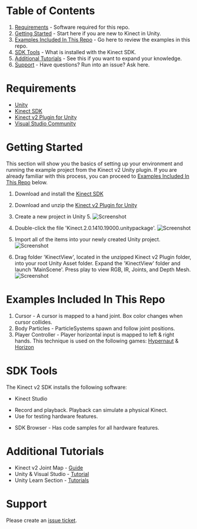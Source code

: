 # Table of Contents
1.  [Requirements](#requirements) - Software required for this repo.
2.  [Getting Started](#getting-started) - Start here if you are new to Kinect in Unity.
3.  [Examples Included In This Repo](#examples-included-in-this-repo) - Go here to review the examples in this repo.
4.  [SDK Tools](#sdk-tools) - What is installed with the Kinect SDK.
5.  [Additional Tutorials](#additional-tutorials) - See this if you want to expand your knowledge.
6.  [Support](#support) - Have questions?  Run into an issue?  Ask here.

# Requirements
-  [Unity](http://unity3d.com)
-  [Kinect SDK](http://www.microsoft.com/en-us/download/details.aspx?id=44561)
-  [Kinect v2 Plugin for Unity](http://go.microsoft.com/fwlink/?LinkID=513177)
-  [Visual Studio Community](http://visualstudio.com)

# Getting Started
This section will show you the basics of setting up your environment and running the example project from the Kinect v2 Unity plugin.  If you are already familiar with this process, you can proceed to [Examples Included In This Repo](#examples-included-in-this-repo) below.

1.  Download and install the [Kinect SDK](http://www.microsoft.com/en-us/download/details.aspx?id=44561)
2.  Download and unzip the [Kinect v2 Plugin for Unity](http://go.microsoft.com/fwlink/?LinkID=513177)
3.  Create a new project in Unity 5.
![Screenshot](http://gbfiles.blob.core.windows.net/media/2015/05/kinect00.png)

4.  Double-click the file 'Kinect.2.0.1410.19000.unitypackage'.
![Screenshot](https://gbfiles.blob.core.windows.net/media/2015/05/kinect01.png)

5.  Import all of the items into your newly created Unity project.
![Screenshot](https://gbfiles.blob.core.windows.net/media/2015/05/kinect02.png)

6.  Drag folder 'KinectView', located in the unzipped Kinect v2 Plugin folder, into your root Unity Asset folder.  Expand the 'KinectView' folder and launch 'MainScene'.  Press play to view RGB, IR, Joints, and Depth Mesh.
![Screenshot](https://gbfiles.blob.core.windows.net/media/2015/05/kinect03.png)

# Examples Included In This Repo
1.  Cursor - A cursor is mapped to a hand joint.  Box color changes when cursor collides.
2.  Body Particles - ParticleSystems spawn and follow joint positions.
3.  Player Controller - Player horizontal input is mapped to left & right hands.  This technique is used on the following games: [Hypernaut](http://glitchbeam.com/games/hypernaut/) & [Horizon](http://glitchbeam.com/games/horizon/)

# SDK Tools
The Kinect v2 SDK installs the following software:

-  Kinect Studio
  * Record and playback.  Playback can simulate a physical Kinect.
  * Use for testing hardware features.
-   SDK Browser - Has code samples for all hardware features.

# Additional Tutorials
-  Kinect v2 Joint Map - [Guide](http://glitchbeam.com/kinect-v2-joint-map/)
-  Unity & Visual Studio - [Tutorial](http://glitchbeam.com/using-visual-studio-2013-for-main-unity-ide/)
-  Unity Learn Section - [Tutorials](http://unity3d.com/learn/)

# Support
Please create an [issue ticket](https://github.com/jasonrwalters/Unity_Kinect/issues).

